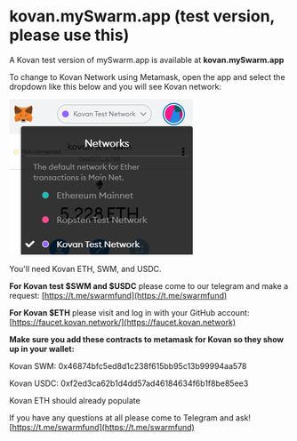 # kovan.mySwarm.app (test version, please use this)

A Kovan test version of mySwarm.app is available at **kovan.mySwarm.app**

To change to Kovan Network using Metamask, open the app and select the dropdown like this below and you will see Kovan network:&#x20;

![](<../.gitbook/assets/image (12).png>)

You'll need Kovan ETH, SWM, and USDC.

**For Kovan test $SWM and $USDC** please come to our telegram and make a request: [https://t.me/swarmfund](https://t.me/swarmfund)

**For Kovan $ETH** please visit and log in with your GitHub account: [https://faucet.kovan.network/](https://faucet.kovan.network)

**Make sure you add these contracts to metamask for Kovan so they show up in your wallet:**

Kovan SWM: 0x46874bfc5ed8d1c238f615bb95c13b99994aa578&#x20;

Kovan USDC: 0xf2ed3ca62b1d4dd57ad46184634f6b1f8be85ee3

Kovan ETH should already populate

If you have any questions at all please come to Telegram and ask! [https://t.me/swarmfund](https://t.me/swarmfund)

